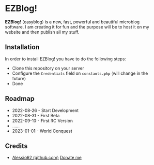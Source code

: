 # EZBlog!

**EZBlog!** (easyblog) is a new, fast, powerful and beautiful microblog software. I am creating it for fun and the purpose will be to host it on my website and then publish all my stuff.

## Installation

In order to install EZBlog! you have to do the following steps:
- Clone this repository on your server
- Configure the `Credentials` field on `constants.php` (will change in the future)
- Done

## Roadmap

- 2022-08-26 - Start Development
- 2022-08-31 - First Beta
- 2022-09-10 - First RC Version
- ......
- 2023-01-01 -  World Conquest

## Credits

- [Alessio92 (github.com)](https://github.com/Alessio92) [Donate me](https://www.paypal.com/donate/?hosted_button_id=ZRFPQU7M83LQL)

